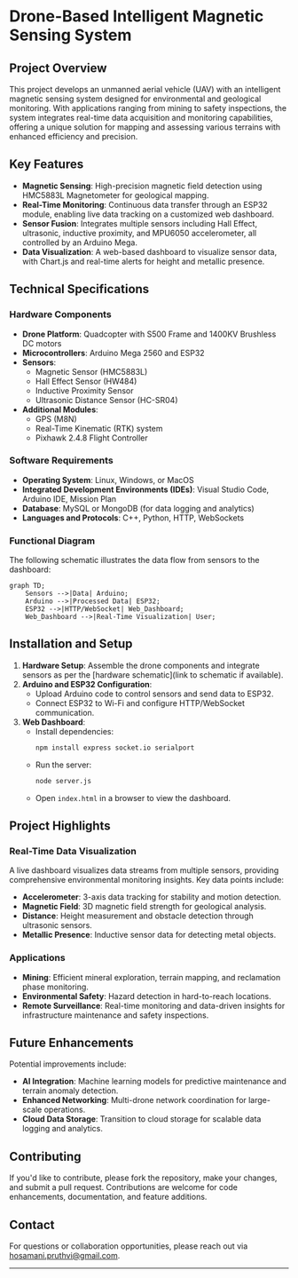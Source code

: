 # Drone-Based Intelligent Magnetic Sensing System

## Project Overview
This project develops an unmanned aerial vehicle (UAV) with an intelligent magnetic sensing system designed for environmental and geological monitoring. With applications ranging from mining to safety inspections, the system integrates real-time data acquisition and monitoring capabilities, offering a unique solution for mapping and assessing various terrains with enhanced efficiency and precision.

## Key Features
- **Magnetic Sensing**: High-precision magnetic field detection using HMC5883L Magnetometer for geological mapping.
- **Real-Time Monitoring**: Continuous data transfer through an ESP32 module, enabling live data tracking on a customized web dashboard.
- **Sensor Fusion**: Integrates multiple sensors including Hall Effect, ultrasonic, inductive proximity, and MPU6050 accelerometer, all controlled by an Arduino Mega.
- **Data Visualization**: A web-based dashboard to visualize sensor data, with Chart.js and real-time alerts for height and metallic presence.

## Technical Specifications

### Hardware Components
- **Drone Platform**: Quadcopter with S500 Frame and 1400KV Brushless DC motors
- **Microcontrollers**: Arduino Mega 2560 and ESP32
- **Sensors**: 
  - Magnetic Sensor (HMC5883L)
  - Hall Effect Sensor (HW484)
  - Inductive Proximity Sensor
  - Ultrasonic Distance Sensor (HC-SR04)
- **Additional Modules**:
  - GPS (M8N)
  - Real-Time Kinematic (RTK) system
  - Pixhawk 2.4.8 Flight Controller

### Software Requirements
- **Operating System**: Linux, Windows, or MacOS
- **Integrated Development Environments (IDEs)**: Visual Studio Code, Arduino IDE, Mission Plan
- **Database**: MySQL or MongoDB (for data logging and analytics)
- **Languages and Protocols**: C++, Python, HTTP, WebSockets

### Functional Diagram
The following schematic illustrates the data flow from sensors to the dashboard:
```mermaid
graph TD;
    Sensors -->|Data| Arduino;
    Arduino -->|Processed Data| ESP32;
    ESP32 -->|HTTP/WebSocket| Web_Dashboard;
    Web_Dashboard -->|Real-Time Visualization| User;
```

## Installation and Setup

1. **Hardware Setup**: Assemble the drone components and integrate sensors as per the [hardware schematic](link to schematic if available).
2. **Arduino and ESP32 Configuration**:
   - Upload Arduino code to control sensors and send data to ESP32.
   - Connect ESP32 to Wi-Fi and configure HTTP/WebSocket communication.
3. **Web Dashboard**:
   - Install dependencies:
     ```bash
     npm install express socket.io serialport
     ```
   - Run the server:
     ```bash
     node server.js
     ```
   - Open `index.html` in a browser to view the dashboard.

## Project Highlights

### Real-Time Data Visualization
A live dashboard visualizes data streams from multiple sensors, providing comprehensive environmental monitoring insights. Key data points include:
- **Accelerometer**: 3-axis data tracking for stability and motion detection.
- **Magnetic Field**: 3D magnetic field strength for geological analysis.
- **Distance**: Height measurement and obstacle detection through ultrasonic sensors.
- **Metallic Presence**: Inductive sensor data for detecting metal objects.

### Applications
- **Mining**: Efficient mineral exploration, terrain mapping, and reclamation phase monitoring.
- **Environmental Safety**: Hazard detection in hard-to-reach locations.
- **Remote Surveillance**: Real-time monitoring and data-driven insights for infrastructure maintenance and safety inspections.

## Future Enhancements
Potential improvements include:
- **AI Integration**: Machine learning models for predictive maintenance and terrain anomaly detection.
- **Enhanced Networking**: Multi-drone network coordination for large-scale operations.
- **Cloud Data Storage**: Transition to cloud storage for scalable data logging and analytics.

## Contributing
If you'd like to contribute, please fork the repository, make your changes, and submit a pull request. Contributions are welcome for code enhancements, documentation, and feature additions.

## Contact
For questions or collaboration opportunities, please reach out via [hosamani.pruthvi@gmail.com](mailto:hosamani.pruthvi@gmail.com).

---
